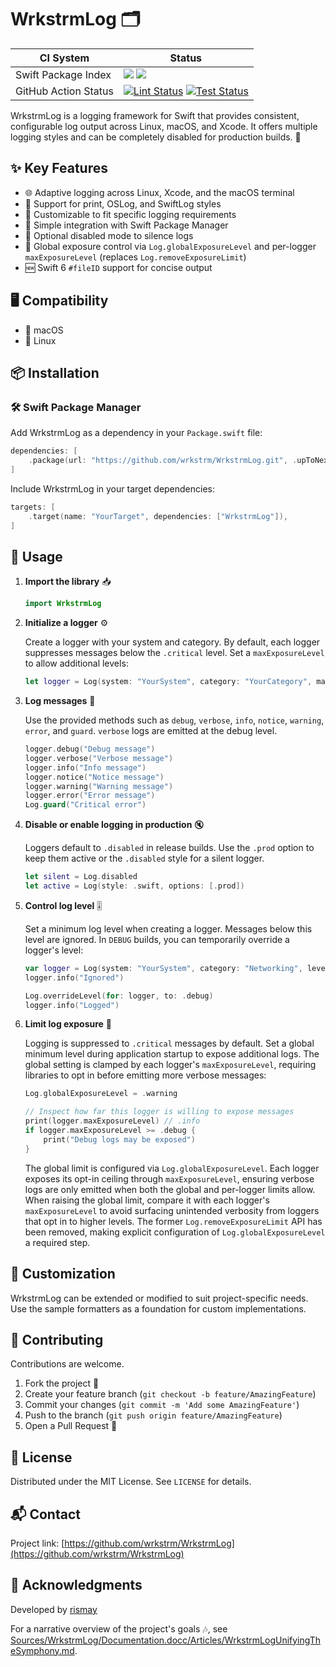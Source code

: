 # WrkstrmLog 🗂️

| CI System | Status |
|-----------|--------|
| Swift Package Index | [![](https://img.shields.io/endpoint?url=https%3A%2F%2Fswiftpackageindex.com%2Fapi%2Fpackages%2Fwrkstrm%2FWrkstrmLog%2Fbadge%3Ftype%3Dswift-versions)](https://swiftpackageindex.com/wrkstrm/WrkstrmLog) [![](https://img.shields.io/endpoint?url=https%3A%2F%2Fswiftpackageindex.com%2Fapi%2Fpackages%2Fwrkstrm%2FWrkstrmLog%2Fbadge%3Ftype%3Dplatforms)](https://swiftpackageindex.com/wrkstrm/WrkstrmLog) |
| GitHub Action Status | [![Lint Status][lint-badge]](https://github.com/wrkstrm/WrkstrmLog/actions/workflows/wrkstrm-log-swiftlint.yml) [![Test Status][test-badge]](https://github.com/wrkstrm/WrkstrmLog/actions/workflows/wrkstrm-log-tests-swift.yml) |

WrkstrmLog is a logging framework for Swift that provides consistent, configurable log output across Linux, macOS, and Xcode. It offers multiple logging styles and can be completely disabled for production builds. 🔧

## ✨ Key Features

- 🌐 Adaptive logging across Linux, Xcode, and the macOS terminal
- 💼 Support for print, OSLog, and SwiftLog styles
- 🔧 Customizable to fit specific logging requirements
- 🚀 Simple integration with Swift Package Manager
- 🔕 Optional disabled mode to silence logs
- 🚦 Global exposure control via `Log.globalExposureLevel` and per-logger `maxExposureLevel` (replaces `Log.removeExposureLimit`)
- 🆕 Swift 6 `#fileID` support for concise output

## 🖥️ Compatibility

- 🍎 macOS
- 🐧 Linux

## 📦 Installation

### 🛠️ Swift Package Manager

Add WrkstrmLog as a dependency in your `Package.swift` file:

```swift
dependencies: [
    .package(url: "https://github.com/wrkstrm/WrkstrmLog.git", .upToNextMajor(from: "1.2.1"))
]
```

Include WrkstrmLog in your target dependencies:

```swift
targets: [
    .target(name: "YourTarget", dependencies: ["WrkstrmLog"]),
]
```

## 🚀 Usage

1. **Import the library** 📥

   ```swift
   import WrkstrmLog
   ```

2. **Initialize a logger** ⚙️

   Create a logger with your system and category. By default, each logger suppresses messages below the `.critical` level. Set a `maxExposureLevel` to allow additional levels:

   ```swift
   let logger = Log(system: "YourSystem", category: "YourCategory", maxExposureLevel: .info)
   ```

3. **Log messages** 📝

   Use the provided methods such as `debug`, `verbose`, `info`, `notice`, `warning`, `error`, and `guard`. `verbose` logs are emitted at the debug level.

   ```swift
   logger.debug("Debug message")
   logger.verbose("Verbose message")
   logger.info("Info message")
   logger.notice("Notice message")
   logger.warning("Warning message")
   logger.error("Error message")
   Log.guard("Critical error")
   ```

4. **Disable or enable logging in production** 🔇

   Loggers default to `.disabled` in release builds. Use the `.prod` option to keep them active or the `.disabled` style for a silent logger.

   ```swift
   let silent = Log.disabled
   let active = Log(style: .swift, options: [.prod])
   ```

5. **Control log level** 🎚️

   Set a minimum log level when creating a logger. Messages below this level are ignored. In `DEBUG` builds, you can temporarily override a logger's level:

   ```swift
   var logger = Log(system: "YourSystem", category: "Networking", level: .error)
   logger.info("Ignored")

   Log.overrideLevel(for: logger, to: .debug)
   logger.info("Logged")
   ```

6. **Limit log exposure** 🚦

   Logging is suppressed to `.critical` messages by default. Set a global minimum level during application startup to expose additional logs. The global setting is clamped by each logger's `maxExposureLevel`, requiring libraries to opt in before emitting more verbose messages:

   ```swift
   Log.globalExposureLevel = .warning
   
   // Inspect how far this logger is willing to expose messages
   print(logger.maxExposureLevel) // .info
   if logger.maxExposureLevel >= .debug {
       print("Debug logs may be exposed")
   }
   ```

   The global limit is configured via `Log.globalExposureLevel`. Each logger exposes its
   opt-in ceiling through `maxExposureLevel`, ensuring verbose logs are only emitted
   when both the global and per-logger limits allow. When raising the global limit,
   compare it with each logger's `maxExposureLevel` to avoid surfacing unintended
   verbosity from loggers that opt in to higher levels. The former
   `Log.removeExposureLimit` API has been removed, making explicit configuration
   of `Log.globalExposureLevel` a required step.

## 🧩 Customization

WrkstrmLog can be extended or modified to suit project-specific needs. Use the sample formatters as a foundation for custom implementations.

## 🤝 Contributing

Contributions are welcome.

1. Fork the project 🍴
2. Create your feature branch (`git checkout -b feature/AmazingFeature`)
3. Commit your changes (`git commit -m 'Add some AmazingFeature'`)
4. Push to the branch (`git push origin feature/AmazingFeature`)
5. Open a Pull Request 🚀

## 📄 License

Distributed under the MIT License. See `LICENSE` for details.

## 📬 Contact

Project link: [https://github.com/wrkstrm/WrkstrmLog](https://github.com/wrkstrm/WrkstrmLog)

## 🙏 Acknowledgments

Developed by [rismay](https://github.com/rismay)

For a narrative overview of the project's goals 🎶, see [Sources/WrkstrmLog/Documentation.docc/Articles/WrkstrmLogUnifyingTheSymphony.md](Sources/WrkstrmLog/Documentation.docc/Articles/WrkstrmLogUnifyingTheSymphony.md).

[lint-badge]: https://github.com/wrkstrm/WrkstrmLog/actions/workflows/wrkstrm-log-swiftlint.yml/badge.svg
[test-badge]: https://github.com/wrkstrm/WrkstrmLog/actions/workflows/wrkstrm-log-tests-swift.yml/badge.svg
